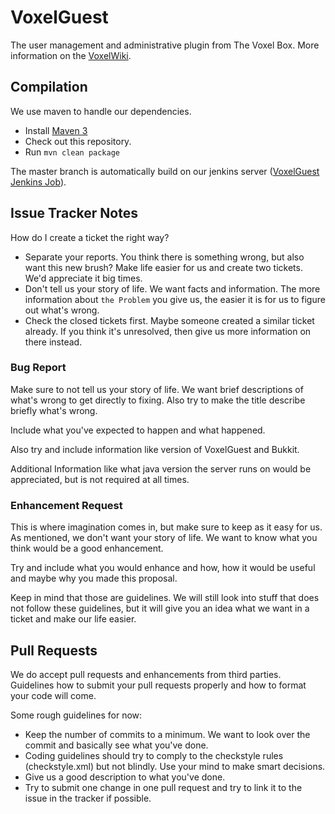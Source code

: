 VoxelGuest
==========

The user management and administrative plugin from The Voxel Box. More information on the [VoxelWiki][VoxelWiki].

Compilation
-----------

We use maven to handle our dependencies.

- Install [Maven 3][Maven]
- Check out this repository.
- Run ```mvn clean package```

The master branch is automatically build on our jenkins server ([VoxelGuest Jenkins Job][JenkinsJob]).

Issue Tracker Notes
-------------------

How do I create a ticket the right way?

- Separate your reports. You think there is something wrong, but also want this new brush? Make life easier for us and create two tickets. We'd appreciate it big times.
- Don't tell us your story of life. We want facts and information. The more information about `the Problem` you give us, the easier it is for us to figure out what's wrong.
- Check the closed tickets first. Maybe someone created a similar ticket already. If you think it's unresolved, then give us more information on there instead.

### Bug Report

Make sure to not tell us your story of life. We want brief descriptions of what's wrong to get directly to fixing.
Also try to make the title describe briefly what's wrong.

Include what you've expected to happen and what happened.

Also try and include information like version of VoxelGuest and Bukkit.

Additional Information like what java version the server runs on would be appreciated, but is not required at all times.

### Enhancement Request

This is where imagination comes in, but make sure to keep as it easy for us. As mentioned, we don't want your story of life. We want to know what you think would be a good enhancement.

Try and include what you would enhance and how, how it would be useful and maybe why you made this proposal.

Keep in mind that those are guidelines.
We will still look into stuff that does not follow these guidelines, but it will give you an idea what we want in a ticket and make our life easier.

Pull Requests
-------------

We do accept pull requests and enhancements from third parties. Guidelines how to submit your pull requests properly and how to format your code will come.

Some rough guidelines for now:

- Keep the number of commits to a minimum. We want to look over the commit and basically see what you've done.
- Coding guidelines should try to comply to the checkstyle rules (checkstyle.xml) but not blindly. Use your mind to make smart decisions.
- Give us a good description to what you've done.
- Try to submit one change in one pull request and try to link it to the issue in the tracker if possible.

[VoxelWiki]: http://voxelwiki.com/minecraft/VoxelGuest/
[JenkinsJob]: http://ci.thevoxelbox.com/job/VoxelGuest/
[Bukkit]: http://bukkit.org/
[Maven]: http://maven.apache.org/
